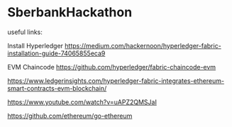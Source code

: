 # SberbankHackathon


useful links:

Install Hyperledger
https://medium.com/hackernoon/hyperledger-fabric-installation-guide-74065855eca9

EVM Chaincode
https://github.com/hyperledger/fabric-chaincode-evm

https://www.ledgerinsights.com/hyperledger-fabric-integrates-ethereum-smart-contracts-evm-blockchain/

https://www.youtube.com/watch?v=uAPZ2QMSJaI

https://github.com/ethereum/go-ethereum
